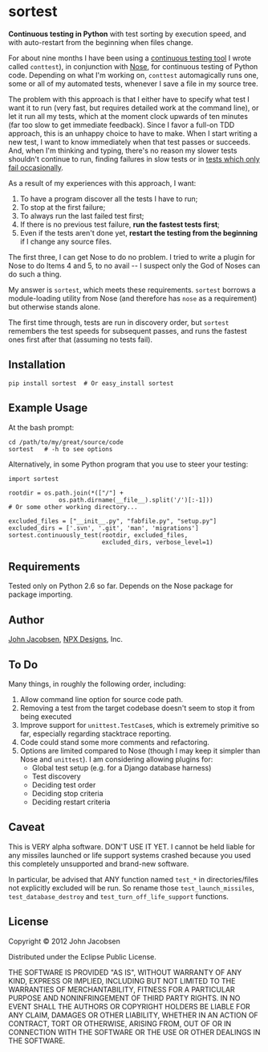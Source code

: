 # sortest

**Continuous testing in Python** with test sorting by execution speed,
  and with auto-restart from the beginning when files change.

For about nine months I have been using a [continuous testing
tool](https://github.com/eigenhombre/continuous-testing-helper/) I
wrote called `conttest`), in conjunction with
[Nose](https://nose.readthedocs.org/en/latest/), for continuous
testing of Python code.  Depending on what I'm working on, 
`conttest` automagically runs one, some or all of my automated tests,
whenever I save a file in my source tree.

The problem with this approach is that I either have to specify what
test I want it to run (very fast, but requires detailed work at the
command line), or let it run all my tests, which at the moment clock
upwards of ten minutes (far too slow to get immediate feedback). Since
I favor a full-on TDD approach, this is an unhappy choice to have to
make. When I start writing a new test, I want to know immediately when
that test passes or succeeds. And, when I'm thinking and typing,
there's no reason my slower tests shouldn't continue to run, finding
failures in slow tests or in [tests which only fail
occasionally](http://stackoverflow.com/questions/13611658/repeated-single-or-multiple-tests-with-nose).


As a result of my experiences with
this approach, I want:

1. To have a program discover all the tests I have to run;
1. To stop at the first failure;
1. To always run the last failed test first;
1. If there is no previous test failure, **run the fastest tests first**;
1. Even if the tests aren't done yet, **restart the testing from the
   beginning** if I change any source files.

The first three, I can get Nose to do no problem.  I tried to write a
plugin for Nose to do Items 4 and 5, to no avail -- I suspect only
the God of Noses can do such a thing.

My answer is `sortest`, which meets these requirements.  `sortest`
borrows a module-loading utility from Nose (and therefore has `nose`
as a requirement) but otherwise stands alone.

The first time through, tests are run in discovery order, but `sortest`
remembers the test speeds for subsequent passes, and runs the fastest
ones first after that (assuming no tests fail).

## Installation

    pip install sortest  # Or easy_install sortest

## Example Usage

At the bash prompt:

    cd /path/to/my/great/source/code
    sortest   # -h to see options

Alternatively, in some Python program that you use to steer your testing:

    import sortest

    rootdir = os.path.join(*(["/"] +
                  os.path.dirname(__file__).split('/')[:-1]))
    # Or some other working directory...

    excluded_files = ["__init__.py", "fabfile.py", "setup.py"]
    excluded_dirs = ['.svn', '.git', 'man', 'migrations']
    sortest.continuously_test(rootdir, excluded_files,
                              excluded_dirs, verbose_level=1)

## Requirements

Tested only on Python 2.6 so far.  Depends on the Nose package for package importing.

## Author

[John Jacobsen](http://eigenhombre.com), [NPX Designs](http://npxdesigns.com), Inc.

## To Do

Many things, in roughly the following order, including:

1. Allow command line option for source code path.
1. Removing a test from the target codebase doesn't seem to stop it from being executed
1. Improve support for `unittest.TestCase`s, which is extremely primitive so far,
especially regarding stacktrace reporting.
1. Code could stand some more comments and refactoring.
1. Options are limited compared to Nose (though I may keep it simpler than Nose and `unittest`).  I am considering allowing plugins for:
    - Global test setup (e.g. for a Django database harness)
    - Test discovery
    - Deciding test order
    - Deciding stop criteria
    - Deciding restart criteria

## Caveat

This is VERY alpha software.  DON'T USE IT YET.  I cannot be held
liable for any missiles launched or life support systems crashed
because you used this completely unsupported and brand-new software.

In particular, be advised that ANY function named `test_*` in
directories/files not explicitly excluded will be run. So rename
those `test_launch_missiles`, `test_database_destroy` and
`test_turn_off_life_support` functions.

## License

Copyright © 2012 John Jacobsen

Distributed under the Eclipse Public License.

THE SOFTWARE IS PROVIDED "AS IS", WITHOUT WARRANTY OF ANY KIND,
EXPRESS OR IMPLIED, INCLUDING BUT NOT LIMITED TO THE WARRANTIES OF
MERCHANTABILITY, FITNESS FOR A PARTICULAR PURPOSE AND NONINFRINGEMENT
OF THIRD PARTY RIGHTS. IN NO EVENT SHALL THE AUTHORS OR COPYRIGHT
HOLDERS BE LIABLE FOR ANY CLAIM, DAMAGES OR OTHER LIABILITY, WHETHER
IN AN ACTION OF CONTRACT, TORT OR OTHERWISE, ARISING FROM, OUT OF OR
IN CONNECTION WITH THE SOFTWARE OR THE USE OR OTHER DEALINGS IN THE
SOFTWARE.
